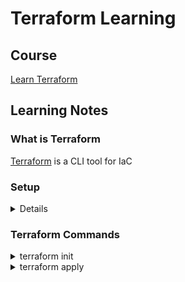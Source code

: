 # Terraform Learning

## Course

[Learn Terraform](https://www.linkedin.com/learning/learning-terraform-2/welcome?u=2138932)

## Learning Notes

### What is Terraform

[Terraform](https://github.com/hashicorp/terraform) is a CLI tool for IaC

### Setup

<details>
  <summary>Details</summary>
  
  1. Download and install from https://www.terraform.io/
  2. Setup system PATH
  3. Create AWS profile and setup locally
  4. Setup provider "aws" in first_code.tf
</details>

### Terraform Commands

<details>
  <summary>terraform init</summary>
  
  1. After init, a ".terraform" folder will be created in current path
  2. During init, Terraform searches the configuration for both direct and indirect references to providers and attempts
   to load the required plugins.
</details>

<details>
  <summary>terraform apply</summary>
  
  1. An execution plan will be generated for review.
  2. Reply 'yes' to execute the plan
  3. Execution sample: "Apply complete! Resources: 1 added, 0 changed, 0 destroyed."
</details>

